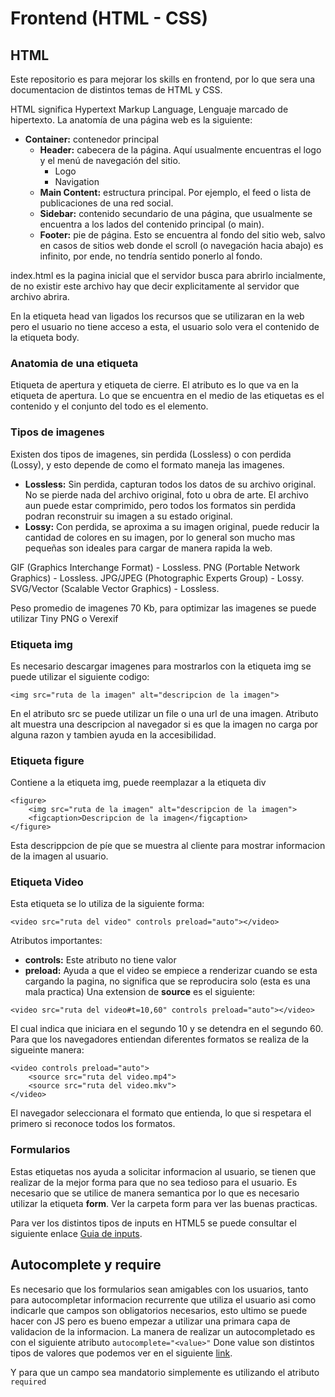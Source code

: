 # Frontend (HTML - CSS)
## HTML
Este repositorio es para mejorar los skills en frontend, por lo que sera una documentacion de distintos temas de HTML y CSS.

HTML significa Hypertext Markup Language, Lenguaje marcado de hipertexto. La anatomía de una página web es la siguiente:

- **Container:** contenedor principal
    - **Header:** cabecera de la página. Aquí usualmente encuentras el logo y el menú de navegación del sitio.
        - Logo
        - Navigation
    - **Main Content:** estructura principal. Por ejemplo, el feed o lista de publicaciones de una red social.
    - **Sidebar:** contenido secundario de una página, que usualmente se encuentra a los lados del contenido principal (o main).
    - **Footer:** pie de página. Esto se encuentra al fondo del sitio web, salvo en casos de sitios web donde el scroll (o navegación hacia abajo) es infinito, por ende, no tendría sentido ponerlo al fondo.

index.html es la pagina inicial que el servidor busca para abrirlo incialmente, de no existir este archivo hay que decir explicitamente al servidor que archivo abrira.

En la etiqueta head van ligados los recursos que se utilizaran en la web pero el usuario no tiene acceso a esta, el usuario solo vera el contenido de la etiqueta body.

### Anatomia de una etiqueta
Etiqueta de apertura y etiqueta de cierre. El atributo es lo que va en la etiqueta de apertura. Lo que se encuentra en el medio de las etiquetas es el contenido y el conjunto del todo es el elemento.

### Tipos de imagenes
Existen dos tipos de imagenes, sin perdida (Lossless) o con perdida (Lossy), y esto depende de como el formato maneja las imagenes.

- **Lossless:** Sin perdida, capturan todos los datos de su archivo original. No se pierde nada del archivo original, foto u obra de arte. El archivo aun puede estar comprimido, pero todos los formatos sin perdida podran reconstruir su imagen a su estado original.
- **Lossy:** Con perdida, se aproxima a su imagen original, puede reducir la cantidad de colores en su imagen, por lo general son mucho mas pequeñas son ideales para cargar de manera rapida la web.

GIF (Graphics Interchange Format) - Lossless.
PNG (Portable Network Graphics) - Lossless.
JPG/JPEG (Photographic Experts Group) - Lossy.
SVG/Vector (Scalable Vector Graphics) - Lossless.

Peso promedio de imagenes 70 Kb, para optimizar las imagenes se puede utilizar Tiny PNG o Verexif

### Etiqueta img
Es necesario descargar imagenes para mostrarlos con la etiqueta img se puede utilizar el siguiente codigo:
```
<img src="ruta de la imagen" alt="descripcion de la imagen">
```
En el atributo src se puede utilizar un file o una url de una imagen.
Atributo alt muestra una descripcion al navegador si es que la imagen no carga por alguna razon y tambien ayuda en la accesibilidad.

### Etiqueta figure
Contiene a la etiqueta img, puede reemplazar a la etiqueta div
```
<figure>
    <img src="ruta de la imagen" alt="descripcion de la imagen">
    <figcaption>Descripcion de la imagen</figcaption>
</figure>
```
Esta descrippcion de píe que se muestra al cliente para mostrar informacion de la imagen al usuario.

### Etiqueta Video
Esta etiqueta se lo utiliza de la siguiente forma:
```
<video src="ruta del video" controls preload="auto"></video>
```
Atributos importantes:
- **controls:** Este atributo no tiene valor
- **preload:** Ayuda a que el video se empiece a renderizar cuando se esta cargando la pagina, no significa que se reproducira solo (esta es una mala practica)
Una extension de **source** es el siguiente:
```
<video src="ruta del video#t=10,60" controls preload="auto"></video>
```
El cual indica que iniciara en el segundo 10 y se detendra en el segundo 60.
Para que los navegadores entiendan diferentes formatos se realiza de la sigueinte manera:
```
<video controls preload="auto">
    <source src="ruta del video.mp4">
    <source src="ruta del video.mkv">
</video>
```
El navegador seleccionara el formato que entienda, lo que si respetara el primero si reconoce todos los formatos.

### Formularios
Estas etiquetas nos ayuda a solicitar informacion al usuario, se tienen que realizar de la mejor forma para que no sea tedioso para el usuario.
Es necesario que se utilice de manera semantica por lo que es necesario utilizar la etiqueta **form**. Ver la carpeta form para ver las buenas practicas.

Para ver los distintos tipos de inputs en HTML5 se puede consultar el siguiente enlace [Guia de inputs](https://developer.mozilla.org/es/docs/Web/HTML/Element/input "Guide of inputs").

## Autocomplete y require
Es necesario que los formularios sean amigables con los usuarios, tanto para autocompletar informacion recurrente que utiliza el usuario asi como indicarle que campos son obligatorios necesarios, esto ultimo se puede hacer con JS pero es bueno empezar a utilizar una primara capa de validacion de la informacion. La manera de realizar un autocompletado es con el siguiente atributo ```autocomplete="<value>"``` Done value son distintos tipos de valores que podemos ver en el siguiente [link](https://developer.mozilla.org/en-US/docs/Web/HTML/Attributes/autocomplete "Autocomplete of inputs").

Y para que un campo sea mandatorio simplemente es utilizando el atributo ```required```